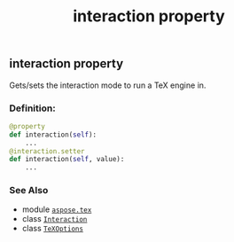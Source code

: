 ﻿---
title: interaction property
second_title: Aspose.TeX for Python via .NET API References
description: 
type: docs
weight: 90
url: /python-net/aspose.tex/texoptions/interaction/
is_root: false
---

## interaction property


Gets/sets the interaction mode to run a TeX engine in.
### Definition:
```python
@property
def interaction(self):
    ...
@interaction.setter
def interaction(self, value):
    ...
```

### See Also
* module [`aspose.tex`](../../)
* class [`Interaction`](/tex/python-net/aspose.tex/interaction)
* class [`TeXOptions`](/tex/python-net/aspose.tex/texoptions)
